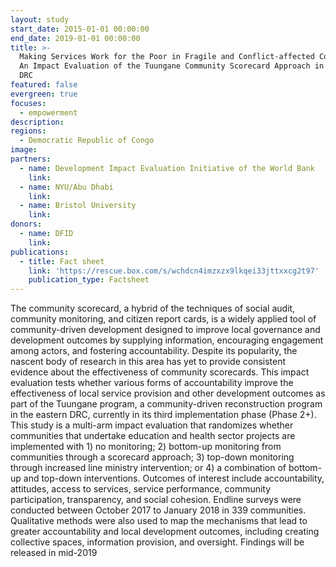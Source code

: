 ```yaml
---
layout: study
start_date: 2015-01-01 00:00:00
end_date: 2019-01-01 00:00:00
title: >-
  Making Services Work for the Poor in Fragile and Conflict-affected Contexts:
  An Impact Evaluation of the Tuungane Community Scorecard Approach in Eastern
  DRC
featured: false
evergreen: true
focuses:
  - empowerment
description:
regions:
  - Democratic Republic of Congo
image:
partners:
  - name: Development Impact Evaluation Initiative of the World Bank
    link:
  - name: NYU/Abu Dhabi
    link:
  - name: Bristol University
    link:
donors:
  - name: DFID
    link:
publications:
  - title: Fact sheet
    link: 'https://rescue.box.com/s/wchdcn4imzxzx9lkqei33jttxxcg2t97'
    publication_type: Factsheet
---
```


The community scorecard, a hybrid of the techniques of social audit, community monitoring, and citizen report cards, is a widely applied tool of community-driven development designed to improve local governance and development outcomes by supplying information, encouraging engagement among actors, and fostering accountability. Despite its popularity, the nascent body of research in this area has yet to provide consistent evidence about the effectiveness of community scorecards. This impact evaluation tests whether various forms of accountability improve the effectiveness of local service provision and other development outcomes as part of the Tuungane program, a community-driven reconstruction program in the eastern DRC, currently in its third implementation phase (Phase 2+). This study is a multi-arm impact evaluation that randomizes whether communities that undertake education and health sector projects are implemented with 1) no monitoring; 2) bottom-up monitoring from communities through a scorecard approach; 3) top-down monitoring through increased line ministry intervention; or 4) a combination of bottom-up and top-down interventions. Outcomes of interest include accountability, attitudes, access to services, service performance, community participation, transparency, and social cohesion. Endline surveys were conducted between October 2017 to January 2018 in 339 communities. Qualitative methods were also used to map the mechanisms that lead to greater accountability and local development outcomes, including creating collective spaces, information provision, and oversight. Findings will be released in mid-2019
